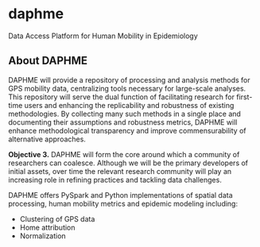 # daphme
Data Access Platform for Human Mobility in Epidemiology

## About DAPHME
DAPHME will provide a repository of processing and analysis methods for GPS mobility data, centralizing tools necessary for large-scale analyses. This repository will serve the dual function of facilitating research for first-time users and enhancing the replicability and robustness of existing methodologies. By collecting many such methods in a single place and documenting their assumptions and robustness metrics, DAPHME will enhance methodological transparency and improve commensurability of alternative approaches.

**Objective 3.** DAPHME will form the core around which a community of researchers can coalesce. Although we will be the primary developers of initial assets, over time the relevant research community will play an increasing role in refining practices and tackling data challenges.

DAPHME offers PySpark and Python implementations of spatial data processing, human mobility metrics and epidemic modeling including:
* Clustering of GPS data
* Home attribution
* Normalization